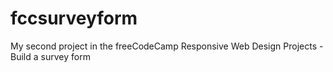 # fccsurveyform
My second project in the freeCodeCamp Responsive Web Design Projects - Build a survey form 
